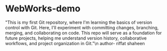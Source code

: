 # WebWorks-demo
 "This is my first Git repository, where I'm learning the basics of version control with Git. Here, I'll experiment with committing changes, branching, merging, and collaborating on code. This repo will serve as a foundation for future projects, helping me understand version history, collaborative workflows, and project organization in Git."\n
author- riffat shaheen
